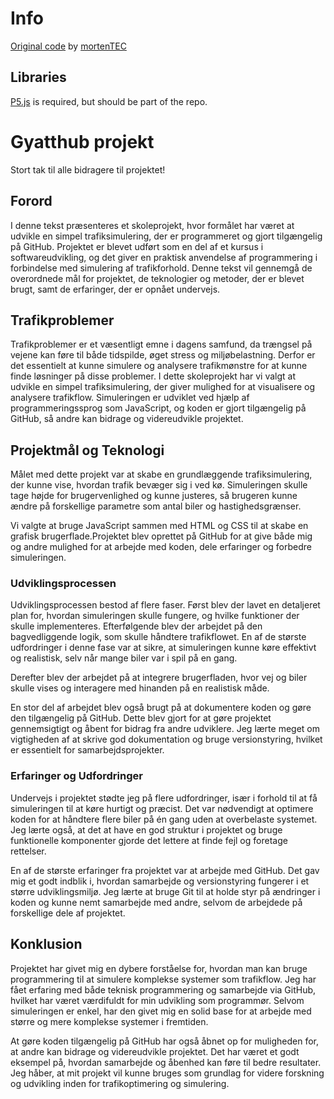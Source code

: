 # Info
[Original code](https://editor.p5js.org/mortenTEC/sketches/_2QjZTMeJ) by [mortenTEC](https://editor.p5js.org/mortenTEC/sketches)

## Libraries
[P5.js](https://p5js.org/tutorials/setting-up-your-environment/) is required, but should be part of the repo.

# Gyatthub projekt

Stort tak til alle bidragere til projektet!

## Forord

I denne tekst præsenteres et skoleprojekt, hvor formålet har været at udvikle en simpel trafiksimulering, der er programmeret og gjort tilgængelig på GitHub. Projektet er blevet udført som en del af et kursus i softwareudvikling, og det giver en praktisk anvendelse af programmering i forbindelse med simulering af trafikforhold. Denne tekst vil gennemgå de overordnede mål for projektet, de teknologier og metoder, der er blevet brugt, samt de erfaringer, der er opnået undervejs.

## Trafikproblemer

Trafikproblemer er et væsentligt emne i dagens samfund, da trængsel på vejene kan føre til både tidspilde, øget stress og miljøbelastning. Derfor er det essentielt at kunne simulere og analysere trafikmønstre for at kunne finde løsninger på disse problemer. I dette skoleprojekt har vi valgt at udvikle en simpel trafiksimulering, der giver mulighed for at visualisere og analysere trafikflow. Simuleringen er udviklet ved hjælp af programmeringssprog som JavaScript, og koden er gjort tilgængelig på GitHub, så andre kan bidrage og videreudvikle projektet.

## Projektmål og Teknologi

Målet med dette projekt var at skabe en grundlæggende trafiksimulering, der kunne vise, hvordan trafik bevæger sig i ved kø. Simuleringen skulle tage højde for brugervenlighed og kunne justeres, så brugeren kunne ændre på forskellige parametre som antal biler og hastighedsgrænser.

Vi valgte at bruge JavaScript sammen med HTML og CSS til at skabe en grafisk brugerflade.Projektet blev oprettet på GitHub for at give både mig og andre mulighed for at arbejde med koden, dele erfaringer og forbedre simuleringen.

### Udviklingsprocessen

Udviklingsprocessen bestod af flere faser. Først blev der lavet en detaljeret plan for, hvordan simuleringen skulle fungere, og hvilke funktioner der skulle implementeres. Efterfølgende blev der arbejdet på den bagvedliggende logik, som skulle håndtere trafikflowet. En af de største udfordringer i denne fase var at sikre, at simuleringen kunne køre effektivt og realistisk, selv når mange biler var i spil på en gang.

Derefter blev der arbejdet på at integrere brugerfladen, hvor vej og biler skulle vises og interagere med hinanden på en realistisk måde. 

En stor del af arbejdet blev også brugt på at dokumentere koden og gøre den tilgængelig på GitHub. Dette blev gjort for at gøre projektet gennemsigtigt og åbent for bidrag fra andre udviklere. Jeg lærte meget om vigtigheden af at skrive god dokumentation og bruge versionstyring, hvilket er essentielt for samarbejdsprojekter.

### Erfaringer og Udfordringer

Undervejs i projektet stødte jeg på flere udfordringer, især i forhold til at få simuleringen til at køre hurtigt og præcist. Det var nødvendigt at optimere koden for at håndtere flere biler på én gang uden at overbelaste systemet. Jeg lærte også, at det at have en god struktur i projektet og bruge funktionelle komponenter gjorde det lettere at finde fejl og foretage rettelser.

En af de største erfaringer fra projektet var at arbejde med GitHub. Det gav mig et godt indblik i, hvordan samarbejde og versionstyring fungerer i et større udviklingsmiljø. Jeg lærte at bruge Git til at holde styr på ændringer i koden og kunne nemt samarbejde med andre, selvom de arbejdede på forskellige dele af projektet.

## Konklusion

Projektet har givet mig en dybere forståelse for, hvordan man kan bruge programmering til at simulere komplekse systemer som trafikflow. Jeg har fået erfaring med både teknisk programmering og samarbejde via GitHub, hvilket har været værdifuldt for min udvikling som programmør. Selvom simuleringen er enkel, har den givet mig en solid base for at arbejde med større og mere komplekse systemer i fremtiden.

At gøre koden tilgængelig på GitHub har også åbnet op for muligheden for, at andre kan bidrage og videreudvikle projektet. Det har været et godt eksempel på, hvordan samarbejde og åbenhed kan føre til bedre resultater. Jeg håber, at mit projekt vil kunne bruges som grundlag for videre forskning og udvikling inden for trafikoptimering og simulering.


